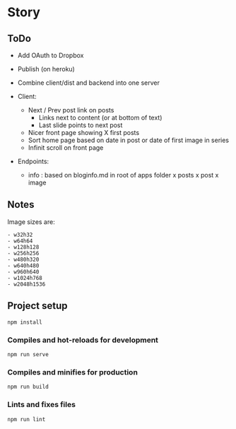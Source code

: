 # Story

## ToDo
- Add OAuth to Dropbox

- Publish (on heroku)
- Combine client/dist and backend into one server

- Client:
  - Next / Prev post link on posts
    - Links next to content (or at bottom of text)
    - Last slide points to next post
  - Nicer front page showing X first posts
  - Sort home page based on date in post or date of first image in series
  - Infinit scroll on front page

- Endpoints:
  - info : based on bloginfo.md in root of apps folder
  x posts
  x post
  x image

## Notes

Image sizes are:
```
- w32h32
- w64h64
- w128h128
- w256h256
- w480h320
- w640h480
- w960h640
- w1024h768
- w2048h1536
```



## Project setup
```
npm install
```

### Compiles and hot-reloads for development
```
npm run serve
```

### Compiles and minifies for production
```
npm run build
```

### Lints and fixes files
```
npm run lint
```
